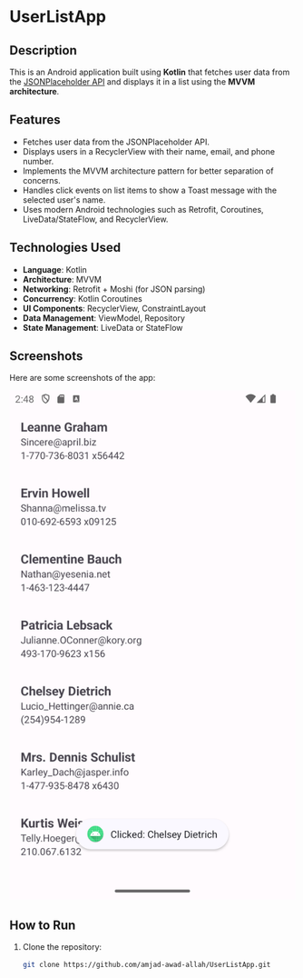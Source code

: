 # UserListApp

## Description
This is an Android application built using **Kotlin** that fetches user data from the [JSONPlaceholder API](https://jsonplaceholder.typicode.com/) and displays it in a list using the **MVVM architecture**.

## Features
- Fetches user data from the JSONPlaceholder API.
- Displays users in a RecyclerView with their name, email, and phone number.
- Implements the MVVM architecture pattern for better separation of concerns.
- Handles click events on list items to show a Toast message with the selected user's name.
- Uses modern Android technologies such as Retrofit, Coroutines, LiveData/StateFlow, and RecyclerView.

## Technologies Used
- **Language**: Kotlin
- **Architecture**: MVVM
- **Networking**: Retrofit + Moshi (for JSON parsing)
- **Concurrency**: Kotlin Coroutines
- **UI Components**: RecyclerView, ConstraintLayout
- **Data Management**: ViewModel, Repository
- **State Management**: LiveData or StateFlow

## Screenshots

Here are some screenshots of the app:

![Home Screen/User List ](screenshots/Screenshot_20250301_024841.png  "Home Screen")
## How to Run
1. Clone the repository:
   ```bash
   git clone https://github.com/amjad-awad-allah/UserListApp.git
